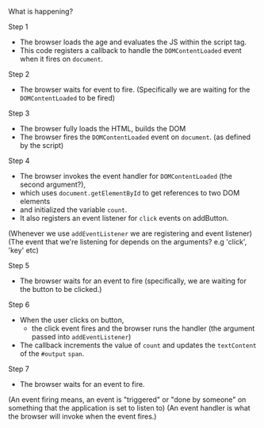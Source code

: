 What is happening? 

Step 1
- The browser loads the age and evaluates the JS within the script tag. 
- This code registers a callback to handle the `DOMContentLoaded` event when it fires on `document`. 

Step 2
- The browser waits for event to fire. (Specifically we are waiting for the `DOMContentLoaded` to be fired)

Step 3
- The browser fully loads the HTML, builds the DOM
- The browser fires the `DOMContentLoaded` event on `document`. (as defined by the script)

Step 4
- The browser invokes the event handler for `DOMContentLoaded` (the second argument?), 
- which uses `document.getElementById` to get references to two DOM elements
- and initialized the variable `count`. 
- It also registers an event listener for `click` events on addButton. 

(Whenever we use `addEventListener` we are registering and event listener)
(The event that we're listening for depends on the arguments? e.g 'click', 'key' etc)

Step 5
- The browser waits for an event to fire (specifically, we are waiting for the button to be clicked.)

Step 6
- When the user clicks on button, 
  - the click event fires and the browser runs the handler (the argument passed into `addEventListener`)
- The callback increments the value of `count` and updates the `textContent` of the `#output` `span`.

Step 7
- The browser waits for an event to fire. 

(An event firing means, an event is "triggered" or "done by someone" on something that the application is set to listen to)
(An event handler is what the browser will invoke when the event fires.)
